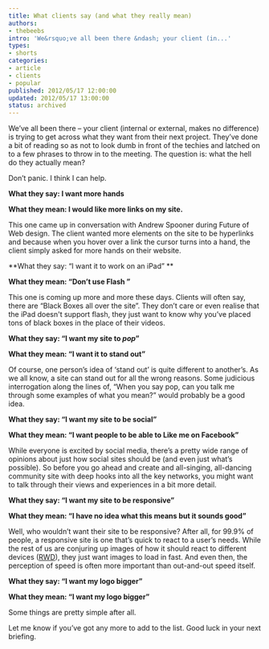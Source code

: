 ```yaml
---
title: What clients say (and what they really mean)
authors:
- thebeebs
intro: 'We&rsquo;ve all been there &ndash; your client (in...'
types:
- shorts
categories:
- article
- clients
- popular
published: 2012/05/17 12:00:00
updated: 2012/05/17 13:00:00
status: archived
---
```


We&rsquo;ve all been there &ndash; your client (internal or external, makes no difference) is trying to get across what they want from their next project. They&rsquo;ve done a bit of reading so as not to look dumb in front of the techies and latched on to a few phrases to throw in to the meeting. The question is: what the hell do they actually mean?<p>Don&rsquo;t panic. I think I can help.

**What they say: I want more hands**

**What they mean: I would like more links on my site.**

This one came up in conversation with Andrew Spooner during Future of Web design. The client wanted more elements on the site to be hyperlinks and because when you hover over a link the cursor turns into a hand, the client simply asked for more hands on their website.

**What they say: &ldquo;I want it to work on an iPad&rdquo; **

**What they mean: &ldquo;Don&rsquo;t use Flash &rdquo;**

This one is coming up more and more these days. Clients will often say, there are &ldquo;Black Boxes all over the site&rdquo;. They don&rsquo;t care or even realise that the iPad doesn't support flash, they just want to know why you&rsquo;ve placed tons of black boxes in the place of their videos.

**What they say: &ldquo;I want my site to _pop_&rdquo;**

**What they mean: &ldquo;I want it to stand out&rdquo;**

Of course, one person&rsquo;s idea of &lsquo;stand out&rsquo; is quite different to another&rsquo;s. As we all know, a site can stand out for all the wrong reasons. Some judicious interrogation along the lines of, &ldquo;When you say pop, can you talk me through some examples of what you mean?&rdquo; would probably be a good idea.

**What they say: &ldquo;I want my site to be social&rdquo;**

**What they mean: &ldquo;I want people to be able to Like me on Facebook&rdquo;**

While everyone is excited by social media, there&rsquo;s a pretty wide range of opinions about just how social sites should be (and even just what&rsquo;s possible). So before you go ahead and create and all-singing, all-dancing community site with deep hooks into all the key networks, you might want to talk through their views and experiences in a bit more detail.

**What they say: &ldquo;I want my site to be responsive&rdquo;**

**What they mean: &ldquo;I have no idea what this means but it sounds good&rdquo;**

Well, who wouldn&rsquo;t want their site to be responsive? After all, for 99.9% of people, a responsive site is one that&rsquo;s quick to react to a user&rsquo;s needs. While the rest of us are conjuring up images of how it should react to different devices ([RWD](http://blogs.msdn.com/b/thebeebs/archive/2012/02/28/responsive-web-design-in-3-minutes-42-seconds.aspx)), they just want images to load in fast. And even then, the perception of speed is often more important than out-and-out speed itself.

**What they say: &ldquo;I want my logo bigger&rdquo;**

**What they mean: &ldquo;I want my logo bigger&rdquo;**

Some things are pretty simple after all.

Let me know if you&rsquo;ve got any more to add to the list. Good luck in your next briefing.
</p>